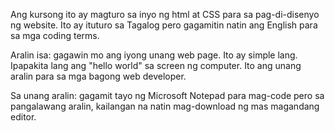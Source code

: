 Ang kursong ito ay magturo sa inyo ng html at CSS para sa pag-di-disenyo ng website. Ito ay ituturo sa Tagalog pero gagamitin natin ang English para sa mga coding terms.

Aralin isa: gagawin mo ang iyong unang web page. Ito ay simple lang. Ipapakita lang ang "hello world" sa screen ng computer. Ito ang unang aralin para sa mga  bagong web developer.

Sa unang aralin: gagamit tayo ng Microsoft Notepad para mag-code pero sa pangalawang  aralin, kailangan na natin mag-download ng mas magandang editor.
